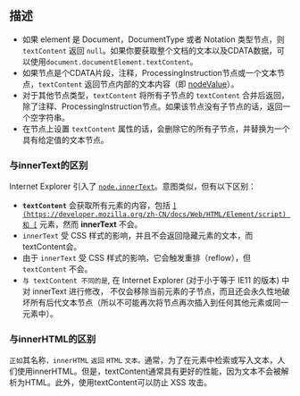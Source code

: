 ## 描述

- 如果 element 是 Document，DocumentType 或者 Notation 类型节点，则 `textContent` 返回 `null`。如果你要获取整个文档的文本以及CDATA数据，可以使用`document.documentElement.textContent`。
- 如果节点是个CDATA片段，注释，ProcessingInstruction节点或一个文本节点，`textContent` 返回节点内部的文本内容（即 [nodeValue](https://developer.mozilla.org/zh-CN/docs/DOM/Node.nodeValue)）。
- 对于其他节点类型，`textContent` 将所有子节点的 `textContent` 合并后返回，除了注释、ProcessingInstruction节点。如果该节点没有子节点的话，返回一个空字符串。
- 在节点上设置 `textContent` 属性的话，会删除它的所有子节点，并替换为一个具有给定值的文本节点。

### 与**innerText**的区别



Internet Explorer 引入了 [`node.innerText`](https://developer.mozilla.org/zh-CN/docs/Web/API/Node/innerText)。意图类似，但有以下区别：

- **`textContent`** 会获取所有元素的内容，包括 [``](https://developer.mozilla.org/zh-CN/docs/Web/HTML/Element/script) 和 [``](https://developer.mozilla.org/zh-CN/docs/Web/HTML/Element/style) 元素，然而 **innerText** 不会。
- `innerText` 受 CSS 样式的影响，并且不会返回隐藏元素的文本，而textContent会。
- 由于 `innerText` 受 CSS 样式的影响，它会触发重排（reflow），但`textContent` 不会。
- `与 textContent 不同的是`, 在 Internet Explorer (对于小于等于 IE11 的版本) 中对 innerText 进行修改， 不仅会移除当前元素的子节点，而且还会永久性地破坏所有后代文本节点（所以不可能再次将节点再次插入到任何其他元素或同一元素中）。

### 与**innerHTML**的区别



`正如`其名称`，innerHTML` `返回` `HTML` `文本。`通常，为了在元素中检索或写入文本，人们使用innerHTML。但是，textContent通常具有更好的性能，因为文本不会被解析为HTML。此外，使用textContent可以防止  XSS 攻击。
